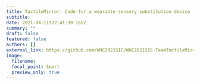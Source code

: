 ```yaml
---
title: TactileMirror. Code for a wearable sensory substitution device
subtitle:
date: 2021-04-11T22:41:39.165Z
summary: ""
draft: false
featured: false
authors: []
external_link: https://github.com/WHC2021SIC/WHC2021SIC-TeamTactileMirror.git
image:
  filename:
  focal_point: Smart
  preview_only: true
---
```

